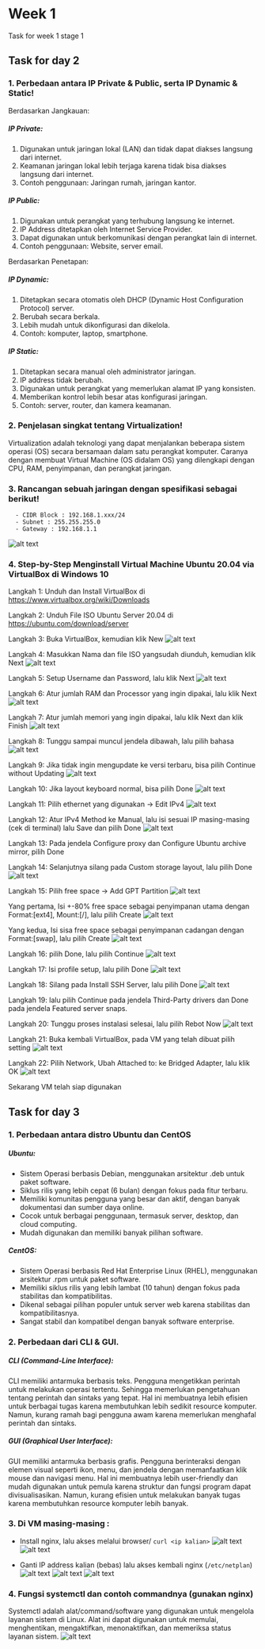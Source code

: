 # Week 1
Task for week 1 stage 1 

## Task for day 2
### 1. Perbedaan antara IP Private & Public, serta IP Dynamic & Static!
Berdasarkan Jangkauan:
##### IP Private:
1. Digunakan untuk jaringan lokal (LAN) dan tidak dapat diakses langsung dari internet.
2. Keamanan jaringan lokal lebih terjaga karena tidak bisa diakses langsung dari internet.
3. Contoh penggunaan: Jaringan rumah, jaringan kantor.
##### IP Public:
1. Digunakan untuk perangkat yang terhubung langsung ke internet.
2. IP Address ditetapkan oleh Internet Service Provider.
3. Dapat digunakan untuk berkomunikasi dengan perangkat lain di internet.
4. Contoh penggunaan: Website, server email.

Berdasarkan Penetapan:
##### IP Dynamic:
1. Ditetapkan secara otomatis oleh DHCP (Dynamic Host Configuration Protocol) server.
2. Berubah secara berkala.
3. Lebih mudah untuk dikonfigurasi dan dikelola.
4. Contoh: komputer, laptop, smartphone.
##### IP Static:
1. Ditetapkan secara manual oleh administrator jaringan.
2. IP address tidak berubah.
3. Digunakan untuk perangkat yang memerlukan alamat IP yang konsisten.
4. Memberikan kontrol lebih besar atas konfigurasi jaringan.
5. Contoh: server, router, dan kamera keamanan.


### 2. Penjelasan singkat tentang Virtualization!
Virtualization adalah teknologi yang dapat menjalankan beberapa sistem operasi (OS) secara bersamaan dalam satu perangkat komputer. Caranya dengan membuat Virtual Machine (OS didalam OS) yang dilengkapi dengan CPU, RAM, penyimpanan, dan perangkat jaringan.

### 3. Rancangan sebuah jaringan dengan spesifikasi sebagai berikut!
      - CIDR Block : 192.168.1.xxx/24
      - Subnet : 255.255.255.0
      - Gateway : 192.168.1.1
![alt text](https://github.com/zakimandalla/devops20-dumbways-ahzan/blob/main/Week%201/D-2/ip.PNG?raw=true)

### 4. Step-by-Step Menginstall Virtual Machine Ubuntu 20.04 via VirtualBox di Windows 10
Langkah 1: Unduh dan Install VirtualBox di https://www.virtualbox.org/wiki/Downloads

Langkah 2: Unduh File ISO Ubuntu Server 20.04 di https://ubuntu.com/download/server

Langkah 3: Buka VirtualBox, kemudian klik New
![alt text](https://github.com/zakimandalla/devops20-dumbways-ahzan/blob/main/Week%201/D-2/1.PNG?raw=true)

Langkah 4: Masukkan Nama dan file ISO yangsudah diunduh, kemudian klik Next
![alt text](https://github.com/zakimandalla/devops20-dumbways-ahzan/blob/main/Week%201/D-2/2.png?raw=true)

Langkah 5: Setup Username dan Password, lalu klik Next
![alt text](https://github.com/zakimandalla/devops20-dumbways-ahzan/blob/main/Week%201/D-2/3.PNG?raw=true)

Langkah 6: Atur jumlah RAM dan Processor yang ingin dipakai, lalu klik Next
![alt text](https://github.com/zakimandalla/devops20-dumbways-ahzan/blob/main/Week%201/D-2/4.PNG?raw=true)

Langkah 7: Atur jumlah memori yang ingin dipakai, lalu klik Next dan klik Finish
![alt text](https://github.com/zakimandalla/devops20-dumbways-ahzan/blob/main/Week%201/D-2/5.PNG?raw=true)

Langkah 8: Tunggu sampai muncul jendela dibawah, lalu pilih bahasa
![alt text](https://github.com/zakimandalla/devops20-dumbways-ahzan/blob/main/Week%201/D-2/9.PNG?raw=true)

Langkah 9: Jika tidak ingin mengupdate ke versi terbaru, bisa pilih Continue without Updating
![alt text](https://github.com/zakimandalla/devops20-dumbways-ahzan/blob/main/Week%201/D-2/10.PNG?raw=true)

Langkah 10: Jika layout keyboard normal, bisa pilih Done
![alt text](https://github.com/zakimandalla/devops20-dumbways-ahzan/blob/main/Week%201/D-2/11.PNG?raw=true)

Langkah 11: Pilih ethernet yang digunakan -> Edit IPv4
![alt text](https://github.com/zakimandalla/devops20-dumbways-ahzan/blob/main/Week%201/D-2/12.PNG?raw=true)

Langkah 12: Atur IPv4 Method ke Manual, lalu isi sesuai IP masing-masing (cek di terminal) lalu Save dan pilih Done
![alt text](https://github.com/zakimandalla/devops20-dumbways-ahzan/blob/main/Week%201/D-2/13.png?raw=true)

Langkah 13: Pada jendela Configure proxy dan Configure Ubuntu archive mirror, pilih Done

Langkah 14: Selanjutnya silang pada Custom storage layout, lalu pilih Done
![alt text](https://github.com/zakimandalla/devops20-dumbways-ahzan/blob/main/Week%201/D-2/16.PNG?raw=true)

Langkah 15: Pilih free space -> Add GPT Partition
![alt text](https://github.com/zakimandalla/devops20-dumbways-ahzan/blob/main/Week%201/D-2/17.PNG?raw=true)
    
Yang pertama, Isi +-80% free space sebagai penyimpanan utama dengan Format:[ext4], Mount:[/], lalu pilih Create
![alt text](https://github.com/zakimandalla/devops20-dumbways-ahzan/blob/main/Week%201/D-2/18.PNG?raw=true)
    
Yang kedua, Isi sisa free space sebagai penyimpanan cadangan dengan Format:[swap], lalu pilih Create
![alt text](https://github.com/zakimandalla/devops20-dumbways-ahzan/blob/main/Week%201/D-2/19.PNG?raw=true)

Langkah 16: pilih Done, lalu pilih Continue
![alt text](https://github.com/zakimandalla/devops20-dumbways-ahzan/blob/main/Week%201/D-2/21.PNG?raw=true)

Langkah 17: Isi profile setup, lalu pilih Done
![alt text](https://github.com/zakimandalla/devops20-dumbways-ahzan/blob/main/Week%201/D-2/22.PNG?raw=true)

Langkah 18: Silang pada Install SSH Server, lalu pilih Done
![alt text](https://github.com/zakimandalla/devops20-dumbways-ahzan/blob/main/Week%201/D-2/23.PNG?raw=true)

Langkah 19: lalu pilih Continue pada jendela Third-Party drivers dan Done pada jendela Featured server snaps.

Langkah 20: Tunggu proses instalasi selesai, lalu pilih Rebot Now
![alt text](https://github.com/zakimandalla/devops20-dumbways-ahzan/blob/main/Week%201/D-2/26.PNG?raw=true)

Langkah 21: Buka kembali VirtualBox, pada VM yang telah dibuat pilih setting
![alt text](https://github.com/zakimandalla/devops20-dumbways-ahzan/blob/main/Week%201/D-2/8.PNG?raw=true)

Langkah 22: Pilih Network, Ubah Attached to: ke Bridged Adapter, lalu klik OK
![alt text](https://github.com/zakimandalla/devops20-dumbways-ahzan/blob/main/Week%201/D-2/7.PNG?raw=true)

Sekarang VM telah siap digunakan





## Task for day 3
### 1. Perbedaan antara distro Ubuntu dan CentOS
##### Ubuntu: 
- Sistem Operasi berbasis Debian, menggunakan arsitektur .deb untuk paket software.
- Siklus rilis yang lebih cepat (6 bulan) dengan fokus pada fitur terbaru.
- Memiliki komunitas pengguna yang besar dan aktif, dengan banyak dokumentasi dan sumber daya online.
- Cocok untuk berbagai penggunaan, termasuk server, desktop, dan cloud computing.
- Mudah digunakan dan memiliki banyak pilihan software.
##### CentOS: 
- Sistem Operasi berbasis Red Hat Enterprise Linux (RHEL), menggunakan arsitektur .rpm untuk paket software.
- Memiliki siklus rilis yang lebih lambat (10 tahun) dengan fokus pada stabilitas dan kompatibilitas.
- Dikenal sebagai pilihan populer untuk server web karena stabilitas dan kompatibilitasnya.
- Sangat stabil dan kompatibel dengan banyak software enterprise.


### 2. Perbedaan dari CLI & GUI.
##### CLI (Command-Line Interface):
CLI memiliki antarmuka berbasis teks. Pengguna mengetikkan perintah untuk melakukan operasi tertentu. Sehingga memerlukan pengetahuan tentang perintah dan sintaks yang tepat. Hal ini membuatnya lebih efisien untuk berbagai tugas karena membutuhkan lebih sedikit resource komputer. Namun, kurang ramah bagi pengguna awam karena memerlukan menghafal perintah dan sintaks.

##### GUI (Graphical User Interface):
GUI memiliki antarmuka berbasis grafis. Pengguna berinteraksi dengan elemen visual seperti ikon, menu, dan jendela dengan memanfaatkan klik mouse dan navigasi menu. Hal ini membuatnya lebih user-friendly dan mudah digunakan untuk pemula karena struktur dan fungsi program dapat divisualisasikan. Namun, kurang efisien untuk melakukan banyak tugas karena membutuhkan resource komputer lebih banyak.


### 3. Di VM masing-masing :
- Install nginx, lalu akses melalui browser/ `curl <ip kalian>`
![alt text](https://github.com/zakimandalla/devops20-dumbways-ahzan/blob/main/Week%201/D-3/1.PNG?raw=true)
![alt text](https://github.com/zakimandalla/devops20-dumbways-ahzan/blob/main/Week%201/D-3/nginx.png?raw=true)

- Ganti IP address kalian (bebas) lalu akses kembali nginx (`/etc/netplan`)
![alt text](https://github.com/zakimandalla/devops20-dumbways-ahzan/blob/main/Week%201/D-3/3.PNG?raw=true)
![alt text](https://github.com/zakimandalla/devops20-dumbways-ahzan/blob/main/Week%201/D-3/4.PNG?raw=true)
![alt text](https://github.com/zakimandalla/devops20-dumbways-ahzan/blob/main/Week%201/D-3/nginx%20new%20ip.png?raw=true)


### 4. Fungsi systemctl dan contoh commandnya (gunakan nginx)
Systemctl adalah alat/command/software yang digunakan untuk mengelola layanan sistem di Linux. Alat ini dapat digunakan untuk memulai, menghentikan, mengaktifkan, menonaktifkan, dan memeriksa status layanan sistem.
![alt text](https://github.com/zakimandalla/devops20-dumbways-ahzan/blob/main/Week%201/D-3/2.PNG?raw=true)
